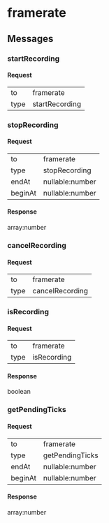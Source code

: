 
# framerate #

## Messages ##

### startRecording ###

#### Request ####

<table>

<tr>
<td>to</td>
<td>framerate</td>
</tr>

<tr>
<td>type</td>
<td>startRecording</td>
</tr>

</table>

### stopRecording ###

#### Request ####

<table>

<tr>
<td>to</td>
<td>framerate</td>
</tr>

<tr>
<td>type</td>
<td>stopRecording</td>
</tr>

<tr>
<td>endAt</td>
<td>nullable:number</td>
</tr>

<tr>
<td>beginAt</td>
<td>nullable:number</td>
</tr>

</table>

#### Response ####
array:number

### cancelRecording ###

#### Request ####

<table>

<tr>
<td>to</td>
<td>framerate</td>
</tr>

<tr>
<td>type</td>
<td>cancelRecording</td>
</tr>

</table>

### isRecording ###

#### Request ####

<table>

<tr>
<td>to</td>
<td>framerate</td>
</tr>

<tr>
<td>type</td>
<td>isRecording</td>
</tr>

</table>

#### Response ####
boolean

### getPendingTicks ###

#### Request ####

<table>

<tr>
<td>to</td>
<td>framerate</td>
</tr>

<tr>
<td>type</td>
<td>getPendingTicks</td>
</tr>

<tr>
<td>endAt</td>
<td>nullable:number</td>
</tr>

<tr>
<td>beginAt</td>
<td>nullable:number</td>
</tr>

</table>

#### Response ####
array:number
